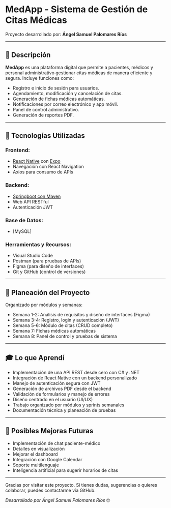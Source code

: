 # MedApp - Sistema de Gestión de Citas Médicas

Proyecto desarrollado por: **Ángel Samuel Palomares Ríos**

---

## 🚀 Descripción

**MedApp** es una plataforma digital que permite a pacientes, médicos y personal administrativo gestionar citas médicas de manera eficiente y segura. Incluye funciones como:

* Registro e inicio de sesión para usuarios.
* Agendamiento, modificación y cancelación de citas.
* Generación de fichas médicas automáticas.
* Notificaciones por correo electrónico y app móvil.
* Panel de control administrativo.
* Generación de reportes PDF.

---

## 🤖 Tecnologías Utilizadas

### Frontend:

* [React Native](https://reactnative.dev/) con [Expo](https://expo.dev/)
* Navegación con React Navigation
* Axios para consumo de APIs

### Backend:

* [Springboot con Maven](https://spring.io/)
* Web API RESTful
* Autenticación JWT

### Base de Datos:

* [MySQL]

### Herramientas y Recursos:

* Visual Studio Code
* Postman (para pruebas de APIs)
* Figma (para diseño de interfaces)
* Git y GitHub (control de versiones)

---

## 📆 Planeación del Proyecto

Organizado por módulos y semanas:

* Semana 1-2: Análisis de requisitos y diseño de interfaces (Figma)
* Semana 3-4: Registro, login y autenticación (JWT)
* Semana 5-6: Módulo de citas (CRUD completo)
* Semana 7: Fichas médicas automáticas
* Semana 8: Panel de control y pruebas de sistema

---

## 🎓 Lo que Aprendí

* Implementación de una API REST desde cero con C# y .NET
* Integración de React Native con un backend personalizado
* Manejo de autenticación segura con JWT
* Generación de archivos PDF desde el backend
* Validación de formularios y manejo de errores
* Diseño centrado en el usuario (UI/UX)
* Trabajo organizado por módulos y sprints semanales
* Documentación técnica y planeación de pruebas

---

## 🚨 Posibles Mejoras Futuras

* Implementación de chat paciente-médico
* Detalles en visualización
* Mejorar el dashboard
* Integración con Google Calendar
* Soporte multilenguaje
* Inteligencia artificial para sugerir horarios de citas

---

Gracias por visitar este proyecto. Si tienes dudas, sugerencias o quieres colaborar, puedes contactarme vía GitHub.

*Desarrollado por Ángel Samuel Palomares Ríos* 🤓
